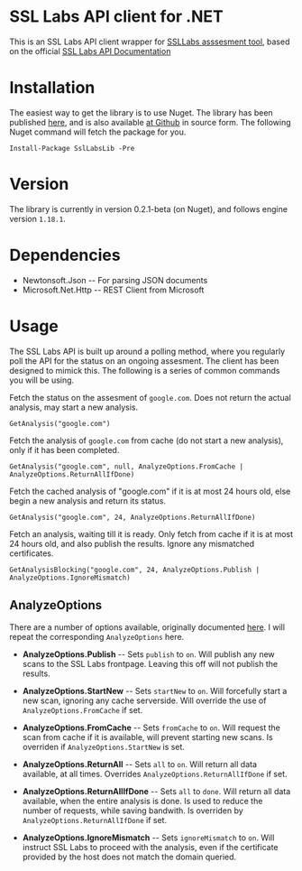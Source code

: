 # SSL Labs API client for .NET
This is an SSL Labs API client wrapper for [SSLLabs asssesment tool](https://www.ssllabs.com/), based on the official [SSL Labs API Documentation](https://github.com/ssllabs/ssllabs-scan/blob/stable/ssllabs-api-docs.md)

# Installation
The easiest way to get the library is to use Nuget. The library has been published [here](https://www.nuget.org/packages/SslLabsLib/), and is also available [at Github](https://github.com/LordMike/SslLabsLib) in source form. The following Nuget command will fetch the package for you.

    Install-Package SslLabsLib -Pre

# Version
The library is currently in version 0.2.1-beta (on Nuget), and follows engine version `1.18.1`.

# Dependencies

* Newtonsoft.Json -- For parsing JSON documents
* Microsoft.Net.Http -- REST Client from Microsoft

# Usage
The SSL Labs API is built up around a polling method, where you regularly poll the API for the status on an ongoing assesment. The client has been designed to mimick this. The following is a series of common commands you will be using.

Fetch the status on the assesment of `google.com`. Does not return the actual analysis, may start a new analysis.

    GetAnalysis("google.com")

Fetch the analysis of `google.com` from cache (do not start a new analysis), only if it has been completed.

    GetAnalysis("google.com", null, AnalyzeOptions.FromCache | AnalyzeOptions.ReturnAllIfDone)

Fetch the cached analysis of "google.com" if it is at most 24 hours old, else begin a new analysis and return its status.

    GetAnalysis("google.com", 24, AnalyzeOptions.ReturnAllIfDone)

Fetch an analysis, waiting till it is ready. Only fetch from cache if it is at most 24 hours old, and also publish the results. Ignore any mismatched certificates.

    GetAnalysisBlocking("google.com", 24, AnalyzeOptions.Publish | AnalyzeOptions.IgnoreMismatch)

## AnalyzeOptions
There are a number of options available, originally documented [here](https://github.com/ssllabs/ssllabs-scan/blob/stable/ssllabs-api-docs.md#invoke-assessment-and-check-progress). I will repeat the corresponding `AnalyzeOptions` here.

* **AnalyzeOptions.Publish** -- Sets `publish` to `on`. Will publish any new scans to the SSL Labs frontpage. Leaving this off will not publish the results.

* **AnalyzeOptions.StartNew** -- Sets `startNew` to `on`. Will forcefully start a new scan, ignoring any cache serverside. Will override the use of `AnalyzeOptions.FromCache` if set.

* **AnalyzeOptions.FromCache** -- Sets `fromCache` to `on`. Will request the scan from cache if it is available, will prevent starting new scans. Is overriden if `AnalyzeOptions.StartNew` is set.

* **AnalyzeOptions.ReturnAll** -- Sets `all` to `on`. Will return all data available, at all times. Overrides `AnalyzeOptions.ReturnAllIfDone` if set.

* **AnalyzeOptions.ReturnAllIfDone** -- Sets `all` to `done`. Will return all data available, when the entire analysis is done. Is used to reduce the number of requests, while saving bandwith. Is overriden by `AnalyzeOptions.ReturnAllIfDone` if set.

* **AnalyzeOptions.IgnoreMismatch** -- Sets `ignoreMismatch` to `on`. Will instruct SSL Labs to proceed with the analysis, even if the certificate provided by the host does not match the domain queried.

